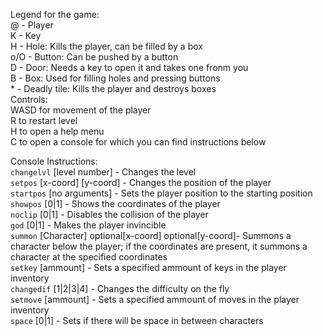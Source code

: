 Legend for the game:  
@ - Player  
K - Key  
H - Hole: Kills the player, can be filled by a box  
o/O - Button: Can be pushed by a button  
D - Door: Needs a key to open it and takes one fronm you  
B - Box: Used for filling holes and pressing buttons  
\* - Deadly tile: Kills the player and destroys boxes  
Controls:  
WASD for movement of the player  
R to restart level  
H to open a help menu  
C to open a console for which you can find instructions below
  
Console Instructions:  
`changelvl` \[level number] - Changes the level  
`setpos` \[x-coord] \[y-coord] - Changes the position of the player  
`startpos` \[no arguments] - Sets the player position to the starting position  
`showpos` \[0|1] - Shows the coordinates of the player  
`noclip` \[0|1] - Disables the collision of the player  
`god` \[0|1] - Makes the player invincible  
`summon` \[Character] optional\[x-coord] optional\[y-coord]- Summons a character below the player; if the coordinates are present, it summons a character at the specified coordinates  
`setkey` \[ammount] - Sets a specified ammount of keys in the player inventory  
`changedif` \[1|2|3|4] - Changes the difficulty on the fly  
`setmove` \[ammount] - Sets a specified ammount of moves in the player inventory   
`space` \[0|1] - Sets if there will be space in between characters  
